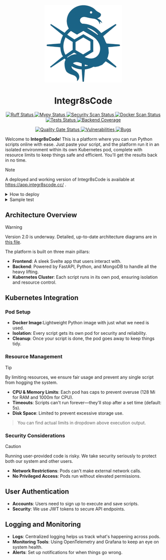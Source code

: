 <p align="center">
 <img src="./files_for_readme/logo.png" alt="Integr8sCode Logo" width="250" height="250">
 <h1 align="center"><b>Integr8sCode</b></h1>
</p>
<p align="center">
  <a href="https://github.com/HardMax71/Integr8sCode/actions/workflows/ruff.yml">
    <img src="https://img.shields.io/github/actions/workflow/status/HardMax71/Integr8sCode/ruff.yml?branch=main&label=ruff&logo=python&logoColor=white" alt="Ruff Status" />
  </a>
  <a href="https://github.com/HardMax71/Integr8sCode/actions/workflows/mypy.yml">
    <img src="https://img.shields.io/github/actions/workflow/status/HardMax71/Integr8sCode/mypy.yml?branch=main&label=mypy&logo=python&logoColor=white" alt="Mypy Status" />
  </a>
  <a href="https://github.com/HardMax71/Integr8sCode/actions/workflows/security.yml">
    <img src="https://img.shields.io/github/actions/workflow/status/HardMax71/Integr8sCode/security.yml?branch=main&label=security&logo=shieldsdotio&logoColor=white" alt="Security Scan Status" />
  </a>
  <a href="https://github.com/HardMax71/Integr8sCode/actions/workflows/docker.yml">
    <img src="https://img.shields.io/github/actions/workflow/status/HardMax71/Integr8sCode/docker.yml?branch=main&label=docker&logo=docker&logoColor=white" alt="Docker Scan Status" />
  </a>
  <a href="https://github.com/HardMax71/Integr8sCode/actions/workflows/tests.yml">
    <img src="https://img.shields.io/github/actions/workflow/status/HardMax71/Integr8sCode/tests.yml?branch=main&label=tests&logo=pytest" alt="Tests Status" />
  </a>
  <a href="https://codecov.io/gh/HardMax71/Integr8sCode">
    <img src="https://img.shields.io/codecov/c/github/HardMax71/Integr8sCode?flag=backend&label=backend%20coverage&logo=codecov" alt="Backend Coverage" />
  </a>
</p>
<p align="center">
  <a href="https://sonarcloud.io/dashboard?id=HardMax71_Integr8sCode">
    <img src="https://sonarcloud.io/api/project_badges/measure?project=HardMax71_Integr8sCode&metric=alert_status" alt="Quality Gate Status">
  </a>
  <a href="https://sonarcloud.io/dashboard?id=HardMax71_Integr8sCode">
    <img src="https://sonarcloud.io/api/project_badges/measure?project=HardMax71_Integr8sCode&metric=vulnerabilities" alt="Vulnerabilities">
  </a>
  <a href="https://sonarcloud.io/dashboard?id=HardMax71_Integr8sCode">
    <img src="https://sonarcloud.io/api/project_badges/measure?project=HardMax71_Integr8sCode&metric=bugs" alt="Bugs">
  </a>
</p>

Welcome to **Integr8sCode**! This is a platform where you can run Python scripts online with ease. Just paste your
script, and the platform run it in an isolated environment within its own Kubernetes pod, complete with resource limits
to keep
things safe and efficient. You'll get the results back in no time.


> [!NOTE]
> A deployed and working version of Integr8sCode is available at https://app.integr8scode.cc/ .

<details>
<summary>How to deploy</summary>

1. Clone this repository
2. Check if docker is enabled, kubernetes is running and kubectl is installed
3. `docker-compose up --build`

- Frontend: `https://127.0.0.1:5001/`
- Backend: `https://127.0.0.1:443/`
  - To check if it works, you can use `curl -k https://127.0.0.1/api/v1/k8s-limits`, should return JSON with current limits
- Grafana: `http://127.0.0.1:3000` (login - `admin`, pw - `admin123`)
  

You may also find out that k8s doesn't capture metrics (`CPU` and `Memory` params are `null`), it may well be that metrics server
for k8s is turned off/not enabled. To enable, execute:
```bash
kubectl create -f https://raw.githubusercontent.com/pythianarora/total-practice/master/sample-kubernetes-code/metrics-server.yaml
```

and test output by writing `kubectl top node` in console, should output sth like:
``` 
PS C:\Users\User\Desktop\Integr8sCode> kubectl top node                                                                                                                 
NAME             CPU(cores)   CPU%   MEMORY(bytes)   MEMORY%   
docker-desktop   267m         3%     4732Mi          29%
```

</details>

<details>
<summary>Sample test</summary>

You can check correctness of start by running a sample test script:
1. Open website at `https://127.0.0.1:5001/`, go to Editor
2. In code window, paste following code:
```python 
from typing import TypeGuard

def is_string(value: object) -> TypeGuard[str]:
    return isinstance(value, str)

def example_function(data: object):
    match data:  # Match statement introduced in Python 3.10
        case int() if data > 10:
            print("An integer greater than 10")
        case str() if is_string(data):
            print(f"A string: {data}")
        case _:
            print("Something else")

example_function(15)
example_function("hello")
example_function([1, 2, 3])
```

First, select `>= Python 3.10` and run script, will output: 
``` 
Status: completed
Execution ID: <some hex number>
Output:
  An integer greater than 10
  A string: hello
  Something else
```

Then, select `< Python 3.10` and do the same: 
``` 
Status: completed
Execution ID: <some other hex number>
Output:
  File "/scripts/script.py", line 7
    match data:  # Match statement introduced in Python 3.10
          ^
SyntaxError: invalid syntax
```
This shows that pods with specified python versions are creating and working as expected. Btw, the latter throws error 
cause `match-case` was introduced first in `Python 3.10`.

</details>


## Architecture Overview

> [!WARNING]
> Version 2.0 is underway. Detailed, up-to-date architecture diagrams are in
> [this file](./ARCHITECTURE_IN_DETAILS.md).

[//]: # (<img src="./files_for_readme/system_diagram.png">)

The platform is built on three main pillars:

- **Frontend**: A sleek Svelte app that users interact with.
- **Backend**: Powered by FastAPI, Python, and MongoDB to handle all the heavy lifting.
- **Kubernetes Cluster**: Each script runs in its own pod, ensuring isolation and resource control.

## Kubernetes Integration

### Pod Setup

- **Docker Image**:Lightweight Python image with just what we need is used.
- **Isolation**: Every script gets its own pod for security and reliability.
- **Cleanup**: Once your script is done, the pod goes away to keep things tidy.

### Resource Management

> [!TIP]
> By limiting resources, we ensure fair usage and prevent any single script from hogging the system.

- **CPU & Memory Limits**: Each pod has caps to prevent overuse (128 Mi for RAM and 1000m for CPU).
- **Timeouts**: Scripts can't run forever—they'll stop after a set time (default: 5s).
- **Disk Space**: Limited to prevent excessive storage use.

> You can find actual limits in dropdown above execution output. 

### Security Considerations

> [!CAUTION]
> Running user-provided code is risky. We take security seriously to protect both our system and other users.

- **Network Restrictions**: Pods can't make external network calls.
- **No Privileged Access**: Pods run without elevated permissions.

## User Authentication

- **Accounts**: Users need to sign up to execute and save scripts.
- **Security**: We use JWT tokens to secure API endpoints.

## Logging and Monitoring

- **Logs**: Centralized logging helps us track what's happening across pods.
- **Monitoring Tools**: Using OpenTelemetry and Grafana to keep an eye on system health.
- **Alerts**: Set up notifications for when things go wrong.

  

